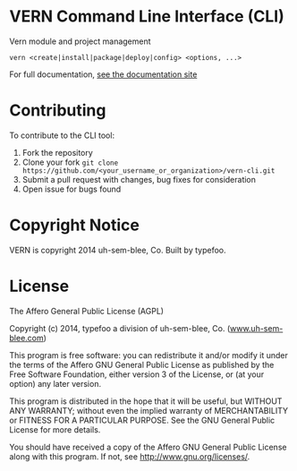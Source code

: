 # VERN Command Line Interface (CLI)

Vern module and project management

`vern <create|install|package|deploy|config> <options, ...>`

For full documentation, [see the documentation site](http://www.vern.io)

# Contributing

To contribute to the CLI tool:

1. Fork the repository
2. Clone your fork `git clone https://github.com/<your_username_or_organization>/vern-cli.git`
3. Submit a pull request with changes, bug fixes for consideration
4. Open issue for bugs found

# Copyright Notice

VERN is copyright 2014 uh-sem-blee, Co. Built by typefoo.

# License

The Affero General Public License (AGPL)

Copyright (c) 2014, typefoo a division of uh-sem-blee, Co. (www.uh-sem-blee.com)

This program is free software: you can redistribute it and/or modify it under the terms of the Affero GNU General Public License as published by the Free Software Foundation, either version 3 of the License, or (at your option) any later version.

This program is distributed in the hope that it will be useful, but WITHOUT ANY WARRANTY; without even the implied warranty of MERCHANTABILITY or FITNESS FOR A PARTICULAR PURPOSE.  See the GNU General Public License for more details.

You should have received a copy of the Affero GNU General Public License along with this program. If not, see <http://www.gnu.org/licenses/>.